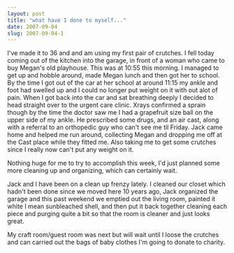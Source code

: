 ```yaml
---
layout: post
title: "what have I done to myself..."
date: 2007-09-04
slug: 2007-09-04-1
---
```


I&apos;ve made it to 36 and and am using my first pair of crutches.  I fell today coming out of the kitchen into the garage, in front of a woman who came to buy Megan&apos;s old playhouse.  This was at 10:55 this morning.  I managed to get up and hobble around, made Megan lunch and then got her to school. By the time I got out of the car at her school at around 11:15 my ankle and foot had swelled up and I could no longer put weight on it with out alot of pain.  When I got back into the car and sat breathing deeply I decided to head straight over to the urgent care clinic.  Xrays confirmed a sprain though by the time the doctor saw me I had a grapefruit size ball on the upper side of my ankle.  He prescribed some drugs, and an air cast, along with a referral to an orthopedic guy who can&apos;t see me til Friday.    Jack came home and helped me run around, collecting Megan and dropping me off at the Cast place while they fitted me.  Also taking me to get some crutches since I really now can&apos;t put any weight on it.  

Nothing huge for me to try to accomplish this week, I&apos;d just planned some more cleaning up and organizing, which can certainly wait.

Jack and I have been on a clean up frenzy  lately.  I cleaned our closet which hadn&apos;t been done since we moved here 10 years ago, Jack organized the garage and this past weekend we emptied out the living room, painted it white I mean sunbleached shell, and then put it back together cleaning each piece and purging quite a bit so that the room is cleaner and just looks great.

My craft room/guest room was next but will wait until I loose the crutches and can carried out the bags of baby clothes I&apos;m going to donate to charity.
